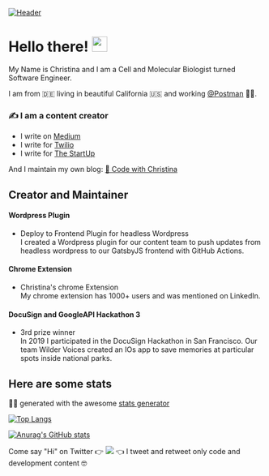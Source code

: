 
[![Header](https://pbs.twimg.com/profile_banners/278209883/1559233865/1500x500)](https://some-url.dev/)

# Hello there! <img src="https://raw.githubusercontent.com/MartinHeinz/MartinHeinz/master/wave.gif" width="30px">
My Name is Christina and I am a Cell and Molecular Biologist turned Software Engineer. 

I am from 🇩🇪 living in beautiful California 🇺🇸 and working [@Postman](https://www.postman.com/) 👨‍🚀.

<!-- ![](https://img.shields.io/badge/LinkedIn-0077B5?style=for-the-badge&logo=linkedin&logoColor=white) -->



### ✍️ I am a content creator
* I write on [Medium](https://christinavhastenrath.medium.com/)
* I write for [Twilio](https://www.twilio.com/blog/create-wordpress-plugin-rebuild-gatsby-app-aws-github-actions)
* I write for [The StartUp](https://medium.com/swlh/make-algolia-search-results-more-relevant-8cfecead0a6b)

And I maintain my own blog: [🦄 Code with Christina](https://www.codewithchristina.com)




## Creator and Maintainer

#### Wordpress Plugin
* Deploy to Frontend Plugin for headless Wordpress <br />
I created a Wordpress plugin for our content team to push updates from headless wordpress to our GatsbyJS frontend with GitHub Actions.

#### Chrome Extension
* Christina's chrome Extension <br />
My chrome extension has 1000+ users and was mentioned on LinkedIn.

#### DocuSign and GoogleAPI Hackathon 3
* 3rd prize winner <br />
In 2019 I participated in the DocuSign Hackathon in San Francisco. Our team Wilder Voices created an IOs app to save memories at particular spots inside national parks.

<!-- 
## Technologies and Tools
![](https://img.shields.io/badge/Code-JavaScript-informational?style=flat&logo=<LOGO_NAME>&logoColor=white&color=blue)

![](https://img.shields.io/badge/Code-JavaScript-informational?style=plastic&logo=appveyor=<LOGO_NAME>&logoColor=white&color=2bbc8a) -->

## Here are some stats
🚣‍♀️ generated with the awesome [stats generator](https://github.com/anuraghazra/github-readme-stats)

[![Top Langs](https://github-readme-stats.vercel.app/api/top-langs/?username=ch264&layout=compact)](https://github.com/ch264/github-readme-stats)

[![Anurag's GitHub stats](https://github-readme-stats.vercel.app/api?username=ch264)](https://github.com/ch264/github-readme-stats)


Come say "Hi" on Twitter 👉 ![](https://img.shields.io/twitter/follow/ettinchen?style=social) 👈 I tweet and retweet only code and development content 🤓


<!--
**ch264/ch264** is a ✨ _special_ ✨ repository because its `README.md` (this file) appears on your GitHub profile.

Here are some ideas to get you started:

- 🔭 I’m currently working on ...
- 🌱 I’m currently learning ...
- 👯 I’m looking to collaborate on ...
- 🤔 I’m looking for help with ...
- 💬 Ask me about ...
- 📫 How to reach me: ...
- 😄 Pronouns: ...
- ⚡ Fun fact: ...
-->
